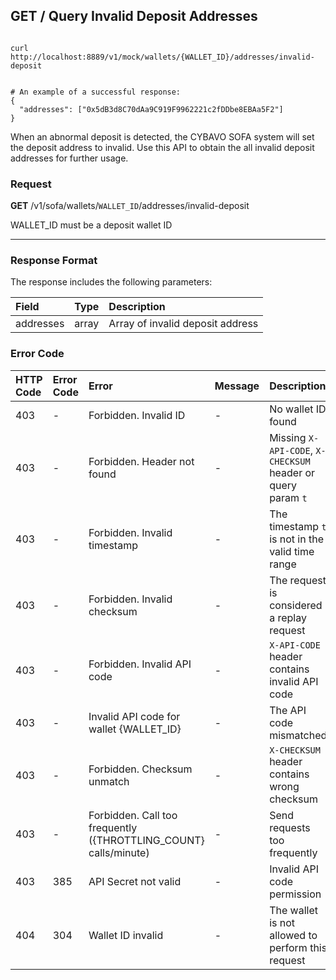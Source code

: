 ## GET / Query Invalid Deposit Addresses

``` shell

curl http://localhost:8889/v1/mock/wallets/{WALLET_ID}/addresses/invalid-deposit


# An example of a successful response:
{
  "addresses": ["0x5dB3d8C70dAa9C919F9962221c2fDDbe8EBAa5F2"]
}
```

When an abnormal deposit is detected, the CYBAVO SOFA system will set the deposit address to invalid. Use this API to obtain the all invalid deposit addresses for further usage.


### Request
 **GET** /v1/sofa/wallets/`WALLET_ID`/addresses/invalid-deposit

<aside class="notice">
 WALLET_ID must be a deposit wallet ID
</aside>


---

### Response Format

The response includes the following parameters:

| Field | Type  | Description |
| :---  | :---  | :---        |
| addresses | array | Array of invalid deposit address |

### Error Code

| HTTP Code | Error Code | Error | Message | Description |
| :---      | :---       | :---  | :---    | :---        |
| 403 | -   | Forbidden. Invalid ID | - | No wallet ID found |
| 403 | -   | Forbidden. Header not found | - | Missing `X-API-CODE`, `X-CHECKSUM` header or query param `t` |
| 403 | -   | Forbidden. Invalid timestamp | - | The timestamp `t` is not in the valid time range |
| 403 | -   | Forbidden. Invalid checksum | - | The request is considered a replay request |
| 403 | -   | Forbidden. Invalid API code | - | `X-API-CODE` header contains invalid API code |
| 403 | -   | Invalid API code for wallet {WALLET_ID} | - | The API code mismatched |
| 403 | -   | Forbidden. Checksum unmatch | - | `X-CHECKSUM` header contains wrong checksum |
| 403 | -   | Forbidden. Call too frequently ({THROTTLING_COUNT} calls/minute) | - | Send requests too frequently |
| 403 | 385   | API Secret not valid | - | Invalid API code permission |
| 404 | 304 | Wallet ID invalid | - | The wallet is not allowed to perform this request |
